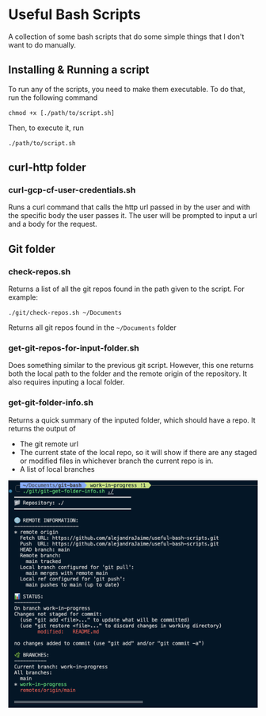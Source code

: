 # Useful Bash Scripts

A collection of some bash scripts that do some simple things that I don't want to do manually.

## Installing & Running a script

To run any of the scripts, you need to make them executable. To do that, run the following command

```
chmod +x [./path/to/script.sh]
```

Then, to execute it, run

```
./path/to/script.sh
```

## curl-http folder

### curl-gcp-cf-user-credentials.sh

Runs a curl command that calls the http url passed in by the user and with the specific body the user passes it. The user will be prompted to input a url and a body for the request.

## Git folder

### check-repos.sh

Returns a list of all the git repos found in the path given to the script. For example:

```
./git/check-repos.sh ~/Documents
```

Returns all git repos found in the `~/Documents` folder

### get-git-repos-for-input-folder.sh

Does something similar to the previous git script. However, this one returns both the local path to the folder and the remote origin of the repository. It also requires inputing a local folder.

### get-git-folder-info.sh

Returns a quick summary of the inputed folder, which should have a repo. It returns the output of

-   The git remote url
-   The current state of the local repo, so it will show if there are any staged or modified files in whichever branch the current repo is in.
-   A list of local branches

![output](./assets/img-1.png)
